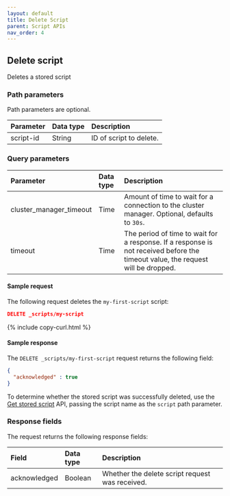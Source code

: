 ```yaml
---
layout: default
title: Delete Script
parent: Script APIs
nav_order: 4
---
```


## Delete script

Deletes a stored script

### Path parameters

Path parameters are optional. 

| Parameter | Data type | Description | 
:--- | :--- | :---
| script-id | String | ID of script to delete. |

### Query parameters

| Parameter | Data type | Description | 
:--- | :--- | :---
| cluster_manager_timeout | Time | Amount of time to wait for a connection to the cluster manager. Optional, defaults to `30s`. |
| timeout | Time | The period of time to wait for a response. If a response is not received before the timeout value, the request will be dropped.

#### Sample request

The following request deletes the `my-first-script` script:

````json
DELETE _scripts/my-script
````
{% include copy-curl.html %}

#### Sample response

The `DELETE _scripts/my-first-script` request returns the following field:

````json
{
  "acknowledged" : true
}
````

To determine whether the stored script was successfully deleted, use the [Get stored script]({{site.url}}{{site.baseurl}}/api-reference/script-apis/get-stored-script/) API, passing the script name as the `script` path parameter.

### Response fields

The <HTTP METHOD> <endpoint> request returns the following response fields:

| Field | Data type | Description | 
:--- | :--- | :---
| acknowledged | Boolean | Whether the delete script request was received. |